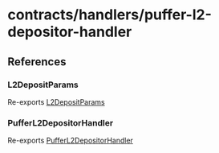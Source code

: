 # contracts/handlers/puffer-l2-depositor-handler

## References

### L2DepositParams

Re-exports [L2DepositParams](puffer-l2-depositor-handler.md#l2depositparams)

### PufferL2DepositorHandler

Re-exports [PufferL2DepositorHandler](puffer-l2-depositor-handler.md#pufferl2depositorhandler)
